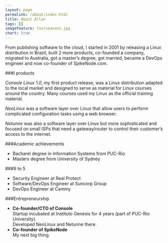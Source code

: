 ```yaml
---
layout: page
permalink: /about/index.html
title: About Allan
tags: []
imagefeature: fourseasons.jpg
chart: true
---
```


From publishing software to the cloud, I started in 2001 by releasing a Linux distribution in Brazil, built 2 more products, co-founded a company, migrated to Australia, got a master’s degree, got married, became a DevOps engineer and now co-founder of SpikeNode.com.

###I <i class="fa fa-heart"></i> products

*Console Linux 1.0*, my first product release, was a Linux distribution adapted to the local market and designed to serve as material for Linux courses around the country. Many courses used my Linux as the official training material.

*NeoLinux* was a software layer over Linux that allow users to perform complicated configuration tasks using a web browser.

*Netunne* was also a software layer over Linux but more sophisticated and focused on small ISPs that need a gateway/router to control their customer’s access to the internet.

###Academic achievements

- Bacharel degree in Information Systems from PUC-Rio
- Masters degree from University of Sydney

###9 to 5

- Security Engineer at Real Protect
- Software/DevOps Engineer at Suncorp Group
- DevOps Engineer at Cammy

###Entrepreneurship

<ul>
  <li><b>Co-founder/CTO of Console</b><br>
    Startup incubated at Instituto Genesis for 4 years (part of PUC-Rio University).<br>
    Developed NeoLinux and Netunne there.<br>

  </li>
  <li><b>Co-founder of SpikeNode</b><br>
    My next big thing.<br>
  </li>
</ul>